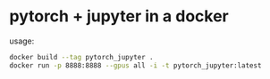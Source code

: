 # pytorch + jupyter in a docker

usage:

```bash
docker build --tag pytorch_jupyter . 
docker run -p 8888:8888 --gpus all -i -t pytorch_jupyter:latest  
```
